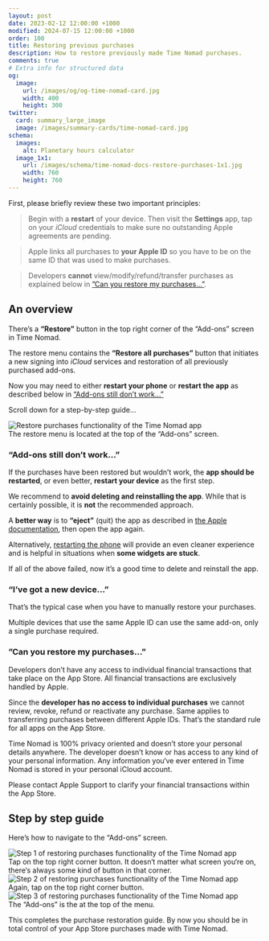 ```yaml
---
layout: post
date: 2023-02-12 12:00:00 +1000
modified: 2024-07-15 12:00:00 +1000
order: 100
title: Restoring previous purchases
description: How to restore previously made Time Nomad purchases.
comments: true
# Extra info for structured data
og:
  image:
    url: /images/og/og-time-nomad-card.jpg
    width: 400
    height: 300
twitter:
  card: summary_large_image
  image: /images/summary-cards/time-nomad-card.jpg
schema:
  images:
    alt: Planetary hours calculator
  image_1x1:
    url: /images/schema/time-nomad-docs-restore-purchases-1x1.jpg
    width: 760
    height: 760
---
```


First, please briefly review these two important principles:

> Begin with a **restart** of your device. Then visit the **Settings** app, tap on your _iCloud_ credentials to make sure no outstanding Apple agreements are pending.

> Apple links all purchases to **your Apple ID** so you have to be on the same ID that was used to make purchases.

> Developers **cannot** view/modify/refund/transfer purchases as explained below in [”Can you restore my purchases…”](#can-you-restore-my-purchases).

## An overview

There’s a **“Restore”** button in the top right corner of the “Add-ons” screen in Time Nomad.

The restore menu contains the **“Restore all purchases”** button that initiates a new signing into _iCloud_ services and restoration of all previously purchased add-ons.

Now you may need to either **restart your phone** or **restart the app** as described below in [“Add-ons still don’t work…”](#add-ons-still-dont-work)

Scroll down for a step-by-step guide…

<div class="container post-pullout-box">
  <div class="row">
    <div class="col-6">
      <div class="row">
		<img loading="lazy" src="/images/docs/restore-purchases-01.jpg" alt="Restore purchases functionality of the Time Nomad app">
      </div>
    </div>
    <div class="col-6">
      <div class="row text-photo-caption-serif">
      	The restore menu is located at the top of the “Add-ons” screen.
      </div>
    </div>
  </div>
</div>
<div class="float-clear"></div>

### “Add-ons still don’t work…”

If the purchases have been restored but wouldn’t work, the **app should be restarted**, or even better, **restart your device** as the first step.

We recommend to **avoid deleting and reinstalling the app**. While that is certainly possible, it is **not** the recommended approach.

A **better way** is to **“eject”** (quit) the app as described in [the Apple documentation](https://support.apple.com/en-au/guide/iphone/iph83bfec492/ios), then open the app again.

Alternatively, [restarting the phone](https://support.apple.com/en-us/HT201559) will provide an even cleaner experience and is helpful in situations when **some widgets are stuck**.

If all of the above failed, now it’s a good time to delete and reinstall the app.

### “I’ve got a new device…”

That’s the typical case when you have to manually restore your purchases.

Multiple devices that use the same Apple ID can use the same add-on, only a single purchase required.

### ”Can you restore my purchases…”

Developers don’t have any access to individual financial transactions that take place on the App Store. All financial transactions are exclusively handled by Apple. 

Since the **developer has no access to individual purchases** we cannot review, revoke, refund or reactivate any purchase. Same applies to transferring purchases between different Apple IDs. That’s the standard rule for all apps on the App Store.

Time Nomad is 100% privacy oriented and doesn’t store your personal details anywhere. The developer doesn’t know or has access to any kind of your personal information. Any information you‘ve ever entered in Time Nomad is stored in your personal iCloud account.

Please contact Apple Support to clarify your financial transactions within the App Store.

## Step by step guide

Here’s how to navigate to the “Add-ons” screen.

<div class="container post-pullout-box">
  <div class="row">
    <div class="col-6">
      <div class="row">
		<img loading="lazy" src="/images/docs/restore-purchases-02.jpg" alt="Step 1 of restoring purchases functionality of the Time Nomad app">
      </div>
    </div>
    <div class="col-6">
      <div class="row text-photo-caption-serif">
      	Tap on the top right corner button. It doesn‘t matter what screen you‘re on, there‘s always some kind of button in that corner.
      </div>
    </div>
  </div>
</div>
<div class="float-clear"></div>

<div class="container post-pullout-box">
  <div class="row">
    <div class="col-6">
      <div class="row">
		<img loading="lazy" src="/images/docs/restore-purchases-03.jpg" alt="Step 2 of restoring purchases functionality of the Time Nomad app">
      </div>
    </div>
    <div class="col-6">
      <div class="row text-photo-caption-serif">
      	Again, tap on the top right corner button.
      </div>
    </div>
  </div>
</div>
<div class="float-clear"></div>

<div class="container post-pullout-box">
  <div class="row">
    <div class="col-6">
      <div class="row">
		<img loading="lazy" src="/images/docs/restore-purchases-04.jpg" alt="Step 3 of restoring purchases functionality of the Time Nomad app">
      </div>
    </div>
    <div class="col-6">
      <div class="row text-photo-caption-serif">
      	The “Add-ons” is the at the top of the menu.
      </div>
    </div>
  </div>
</div>
<div class="float-clear"></div>

This completes the purchase restoration guide. By now you should be in total control of your App Store purchases made with Time Nomad.
